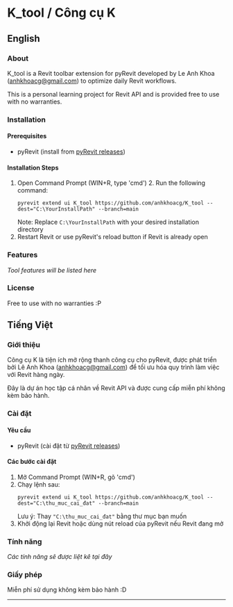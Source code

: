 # K_tool / Công cụ K

## English

### About
K_tool is a Revit toolbar extension for pyRevit developed by Le Anh Khoa (anhkhoacg@gmail.com) to optimize daily Revit workflows.

This is a personal learning project for Revit API and is provided free to use with no warranties.

### Installation

#### Prerequisites
- pyRevit (install from [pyRevit releases](https://github.com/eirannejad/pyRevit/releases))

#### Installation Steps
1. Open Command Prompt (WIN+R, type 'cmd')
   2. Run the following command:
      ```
      pyrevit extend ui K_tool https://github.com/anhkhoacg/K_tool --dest="C:\YourInstallPath" --branch=main
      ```
      Note: Replace `C:\YourInstallPath` with your desired installation directory
3. Restart Revit or use pyRevit's reload button if Revit is already open

### Features
*Tool features will be listed here*

### License
Free to use with no warranties :P

## Tiếng Việt

### Giới thiệu
Công cụ K là tiện ích mở rộng thanh công cụ cho pyRevit, được phát triển bởi Lê Anh Khoa (anhkhoacg@gmail.com) để tối ưu hóa quy trình làm việc với Revit hàng ngày.

Đây là dự án học tập cá nhân về Revit API và được cung cấp miễn phí không kèm bảo hành.

### Cài đặt

#### Yêu cầu
- pyRevit (cài đặt từ [pyRevit releases](https://github.com/eirannejad/pyRevit/releases))

#### Các bước cài đặt
1. Mở Command Prompt (WIN+R, gõ 'cmd')
2. Chạy lệnh sau:
   ```
   pyrevit extend ui K_tool https://github.com/anhkhoacg/K_tool --dest="C:\thu_muc_cai_đat" --branch=main
   ```
   Lưu ý: Thay `"C:\thu_muc_cai_đat"` bằng thư mục bạn muốn
3. Khởi động lại Revit hoặc dùng nút reload của pyRevit nếu Revit đang mở

### Tính năng
*Các tính năng sẽ được liệt kê tại đây*

### Giấy phép
Miễn phí sử dụng không kèm bảo hành :D

---


